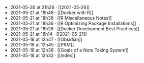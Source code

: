 - 2021-05-26 at 21h26 · [[2021-05-26]]
- 2021-05-21 at 18h48 · [[Docker with R]]
- 2021-05-21 at 18h38 · [[R Miscellaneous Notes]]
- 2021-05-21 at 18h36 · [[R Optimizing Package Installations]]
- 2021-05-21 at 18h26 · [[Docker Development Best Practices]]
- 2021-05-21 at 18h14 · [[2021-05-21]]
- 2021-05-18 at 12h47 · [[Obsidian]]
- 2021-05-18 at 12h45 · [[PKM]]
- 2021-05-18 at 12h38 · [[Goals of a Note Taking System]]
- 2021-05-18 at 12h32 · [[index]]
